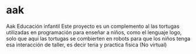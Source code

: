 # aak
Aak Educación infantil 
Este proyecto es un complemento al las tortugas utilizadas en programación para enseñar a niños, como el lenguaje logo, solo que aqui las tortugas se combierten en robots para que los niños tenga esa interacción de taller, es decir teria y practica fisica (No virtual)
